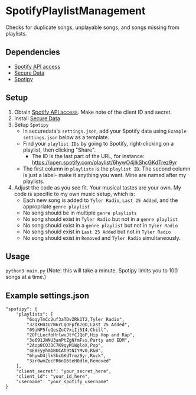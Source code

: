 # SpotifyPlaylistManagement
Checks for duplicate songs, unplayable songs, and songs missing from playlists.

## Dependencies
- [Spotify API access](https://stevesie.com/docs/pages/spotify-client-id-secret-developer-api)
- [Secure Data](https://github.com/tylerjwoodfin/securedata)
- [Spotipy](https://spotipy.readthedocs.io)

## Setup
1. Obtain [Spotify API access](https://stevesie.com/docs/pages/spotify-client-id-secret-developer-api). Make note of the client ID and secret.
2. Install [Secure Data](https://github.com/tylerjwoodfin/securedata)
3. Setup `Spotipy`
    - In securedata's `settings.json`, add your Spotify data using `Example settings.json` below as a template.
    - Find your `playlist IDs` by going to Spotify, right-clicking on a playlist, then clicking "Share".
        - The ID is the last part of the URL, for instance: https://open.spotify.com/playlist/6hywO4jlkShcGKdTrez9yr
    - The first column in `playlists` is the `playlist ID`. The second column is just a label- make it anything you want. Mine are named after my playlists.
4. Adjust the code as you see fit. Your musical tastes are your own. My code is specific to my own music setup, which is:
    - Each new song is added to `Tyler Radio`, `Last 25 Added`, and the appropriate `genre playlist`
    - No song should be in multiple `genre playlists`
    - No song should exist in `Tyler Radio` but not in a `genre playlist`
    - No song should exist in a `genre playlist` but not in `Tyler Radio`
    - No song should exist in `Last 25 Added` but not in `Tyler Radio`
    - No song should exist in `Removed` and `Tyler Radio` simultaneously.

## Usage
```python3 main.py```
(Note: this will take a minute. Spotipy limits you to 100 songs at a time.)

## Example settings.json
```
"spotipy": {
    "playlists": [
        "6oqyTmCc2uf3aTDvZRk1T2,Tyler Radio",
        "3ZDXHUzUcW6rLqOFpfK7QO,Last 25 Added",
        "09jNP5fuQesZoC7xiIj5I4,Chill",
        "2OFLLecfoHrlwvJtfCJQoP,Hip Hop and Rap",
        "3e691JWNU3anPtZgNfmFss,Party and EDM",
        "2Aop8CO3DC7K9qyM1WgloX,Pop",
        "4E8EyyhmbBUCAh9tNIYMv0,R&B",
        "6hywO4jlkShcGKdTrez9yr,Rock",
        "3zr0wmZocFR6nD6teH0dlm,Removed"
    ],
    "client_secret": "your_secret_here",
    "client_id": "your_id_here",
    "username": "your_spotify_username"
}
```
